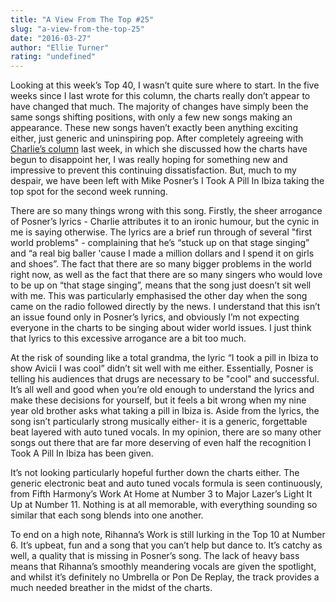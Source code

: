```yaml
---
title: "A View From The Top #25"
slug: "a-view-from-the-top-25"
date: "2016-03-27"
author: "Ellie Turner"
rating: "undefined"
---
```


Looking at this week’s Top 40, I wasn’t quite sure where to start. In the five weeks since I last wrote for this column, the charts really don’t appear to have changed that much. The majority of changes have simply been the same songs shifting positions, with only a few new songs making an appearance. These new songs haven’t exactly been anything exciting either, just generic and uninspiring pop. After completely agreeing with [Charlie’s column](http://pearshapedexeter.com/a-view-from-the-top-24/) last week, in which she discussed how the charts have begun to disappoint her, I was really hoping for something new and impressive to prevent this continuing dissatisfaction. But, much to my despair, we have been left with Mike Posner’s I Took A Pill In Ibiza taking the top spot for the second week running.

There are so many things wrong with this song. Firstly, the sheer arrogance of Posner’s lyrics - Charlie attributes it to an ironic humour, but the cynic in me is saying otherwise. The lyrics are a brief run through of several "first world problems" - complaining that he’s “stuck up on that stage singing” and “a real big baller 'cause I made a million dollars and I spend it on girls and shoes”. The fact that there are so many bigger problems in the world right now, as well as the fact that there are so many singers who would love to be up on “that stage singing”, means that the song just doesn’t sit well with me. This was particularly emphasised the other day when the song came on the radio followed directly by the news. I understand that this isn’t an issue found only in Posner’s lyrics, and obviously I’m not expecting everyone in the charts to be singing about wider world issues. I just think that lyrics to this excessive arrogance are a bit too much.

At the risk of sounding like a total grandma, the lyric “I took a pill in Ibiza to show Avicii I was cool” didn’t sit well with me either. Essentially, Posner is telling his audiences that drugs are necessary to be "cool" and successful. It’s all well and good when you’re old enough to understand the lyrics and make these decisions for yourself, but it feels a bit wrong when my nine year old brother asks what taking a pill in Ibiza is. Aside from the lyrics, the song isn’t particularly strong musically either- it is a generic, forgettable beat layered with auto tuned vocals. In my opinion, there are so many other songs out there that are far more deserving of even half the recognition I Took A Pill In Ibiza has been given.

It’s not looking particularly hopeful further down the charts either. The generic electronic beat and auto tuned vocals formula is seen continuously, from Fifth Harmony’s Work At Home at Number 3 to Major Lazer’s Light It Up at Number 11. Nothing is at all memorable, with everything sounding so similar that each song blends into one another.

To end on a high note, Rihanna’s Work is still lurking in the Top 10 at Number 6. It’s upbeat, fun and a song that you can’t help but dance to. It’s catchy as well, a quality that is missing in Posner’s song. The lack of heavy bass means that Rihanna’s smoothly meandering vocals are given the spotlight, and whilst it’s definitely no Umbrella or Pon De Replay, the track provides a much needed breather in the midst of the charts.
